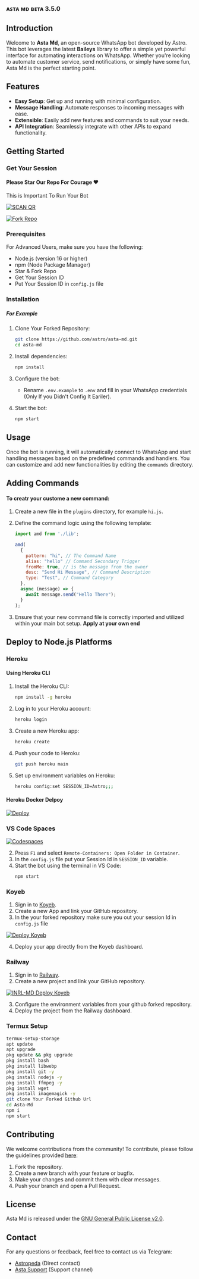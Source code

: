 ### ᴀꜱᴛᴀ ᴍᴅ ʙᴇᴛᴀ 3.5.0

## Introduction

Welcome to **Asta Md**, an open-source WhatsApp bot developed by Astro. This bot leverages the latest **Baileys** library to offer a simple yet powerful interface for automating interactions on WhatsApp. Whether you're looking to automate customer service, send notifications, or simply have some fun, Asta Md is the perfect starting point.

## Features

- **Easy Setup**: Get up and running with minimal configuration.
- **Message Handling**: Automate responses to incoming messages with ease.
- **Extensible**: Easily add new features and commands to suit your needs.
- **API Integration**: Seamlessly integrate with other APIs to expand functionality.

## Getting Started
### Get Your Session
#### Please Star Our Repo For Courage ❤️

This is Important To Run Your Bot

<a href="https://web-session.vercel.app/"><img title="SCAN QR" src="https://img.shields.io/badge/GET SESSION-h?color=black&style=for-the-badge&logo=msi"></a>

<a href="https://github.com/Astropeda/Asta-Md/fork"><img title="Fork Repo" src="https://img.shields.io/badge/Fork Repo-h?color=black&style=for-the-badge&logo=stackshare"></a>



### Prerequisites

For Advanced Users, make sure you have the following:

- Node.js (version 16 or higher)
- npm (Node Package Manager)
- Star & Fork Repo
- Get Your Session ID
- Put Your Session ID in `config.js` file

### Installation

##### For Example


1. Clone Your Forked Repository:
    ```sh
    git clone https://github.com/astro/asta-md.git
    cd asta-md
    ```

2. Install dependencies:
    ```sh
    npm install
    ```

3. Configure the bot:
    - Rename `.env.example` to `.env` and fill in your WhatsApp credentials (Only If you Didn't Config It Eariler).

4. Start the bot:
    ```sh
    npm start
    ```

## Usage

Once the bot is running, it will automatically connect to WhatsApp and start handling messages based on the predefined commands and handlers. You can customize and add new functionalities by editing the `commands` directory.

## Adding Commands

#### To creatr your custome a new command:

1. Create a new file in the `plugins` directory, for example `hi.js`.
2. Define the command logic using the following template:
    ```javascript
    import amd from './lib';
    
    amd(
      {
        pattern: "hi", // The Command Name
        alias: "hello" // Command Secondary Trigger
        fromMe: true, // is the message from the owner
        desc: "Send Hi Message", // Command Description
        type: "Test", // Command Category
      },
      async (message) => {
        await message.send("Hello There");
      }
    );
    ```

3. Ensure that your new command file is correctly imported and utilized within your main bot setup. **Apply at your own end**

## Deploy to Node.js Platforms

### Heroku

#### Using Heroku CLI

1. Install the Heroku CLI:
    ```sh
    npm install -g heroku
    ```

2. Log in to your Heroku account:
    ```sh
    heroku login
    ```

3. Create a new Heroku app:
    ```sh
    heroku create
    ```

4. Push your code to Heroku:
    ```sh
    git push heroku main
    ```

5. Set up environment variables on Heroku:
    ```sh
    heroku config:set SESSION_ID=Astro;;;
    ```

#### Heroku Docker Delpoy

<a href="https://astropeda.github.io/delpoy-button/">
  <img src="https://www.herokucdn.com/deploy/button.svg" alt="Deploy">
</a>

### VS Code Spaces

<a href="https://github.com/codespaces/new?skip_quickstart=true&machine=standardLinux32gb&repo=763349202&ref=main&geo=UsWest"><img title="Codespaces" src="https://img.shields.io/badge/Delpoy To Codespaces-h?color=black&style=for-the-badge&logo=GitHub"></a>


2. Press `F1` and select `Remote-Containers: Open Folder in Container`.
3. In the `config.js` file put your Session Id in `SESSION_ID` variable.
4. Start the bot using the terminal in VS Code:
    ```sh
    npm start
    ```

### Koyeb

1. Sign in to [Koyeb](https://www.koyeb.com/).
2. Create a new App and link your GitHub repository.
3. In the your forked repository make sure you out your session Id in `config.js` file
   
<a href="https://app.koyeb.com/apps/new/import-project"><img title="Deploy Koyeb" src="https://img.shields.io/badge/DEPLOY KOYEB-h?color=black&style=for-the-badge&logo=koyeb"></a>

4. Deploy your app directly from the Koyeb dashboard.

### Railway

1. Sign in to [Railway](https://railway.app/).
2. Create a new project and link your GitHub repository.

<a href="https://railway.app/"><img title="INRL-MD Deploy Koyeb" src="https://img.shields.io/badge/DEPLOY RAILWAY-h?color=black&style=for-the-badge&logo=railway"></a>

   
3. Configure the environment variables from your github forked repository.
4. Deploy the project from the Railway dashboard.


 ### Termux Setup

 ```bash
termux-setup-storage
apt update
apt upgrade
pkg update && pkg upgrade
pkg install bash
pkg install libwebp
pkg install git -y
pkg install nodejs -y 
pkg install ffmpeg -y 
pkg install wget
pkg install imagemagick -y
git clone Your Forked Github Url
cd Asta-Md
npm i
npm start
```

## Contributing

We welcome contributions from the community! To contribute, please follow the guidelines provided [here](https://github.com/Astropeda/Asta-Md/blob/main/CONTRIBUTING.md):

1. Fork the repository.
2. Create a new branch with your feature or bugfix.
3. Make your changes and commit them with clear messages.
4. Push your branch and open a Pull Request.

## License

Asta Md is released under the [GNU General Public License v2.0](https://github.com/Astropeda/Asta-Md/blob/main/LICENSE).

## Contact

For any questions or feedback, feel free to contact us via Telegram:

- [Astropeda](http://t.me/Astropeda) (Direct contact)
- [Asta Support](https://t.me/astasupportgc) (Support channel)

